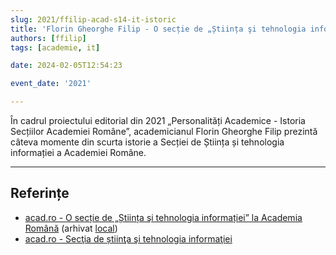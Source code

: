```yaml
---
slug: 2021/ffilip-acad-s14-it-istoric
title: 'Florin Gheorghe Filip - O secție de „Știința şi tehnologia informației” la Academia Română'
authors: [ffilip]
tags: [academie, it]

date: 2024-02-05T12:54:23

event_date: '2021'

---
```


În cadrul proiectului editorial din 2021 „Personalități Academice -
Istoria Secțiilor Academiei Române”, academicianul
Florin Gheorghe Filip prezintă
câteva momente din scurta istorie a Secției de Știința și
tehnologia informației a Academiei Române.

<!-- truncate -->

---

## Referințe

- [acad.ro - O secție de „Știința şi tehnologia informației” la Academia Română](https://acad.ro/ProiectEditorial2021/pdf/s14/S14-IT-Istoric.pdf) (arhivat [local](https://cronica-it.github.io/arhiva/#2021))
- [acad.ro - Secţia de știinţa şi tehnologia informaţiei](https://acad.ro/institutia/sectia_14.html)
